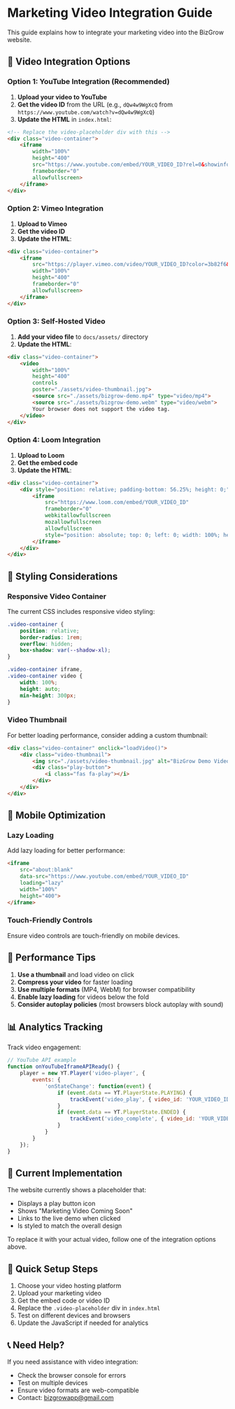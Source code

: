 # Marketing Video Integration Guide

This guide explains how to integrate your marketing video into the BizGrow website.

## 🎥 Video Integration Options

### Option 1: YouTube Integration (Recommended)

1. **Upload your video to YouTube**
2. **Get the video ID** from the URL (e.g., `dQw4w9WgXcQ` from `https://www.youtube.com/watch?v=dQw4w9WgXcQ`)
3. **Update the HTML** in `index.html`:

```html
<!-- Replace the video-placeholder div with this -->
<div class="video-container">
    <iframe 
        width="100%" 
        height="400" 
        src="https://www.youtube.com/embed/YOUR_VIDEO_ID?rel=0&showinfo=0&modestbranding=1" 
        frameborder="0" 
        allowfullscreen>
    </iframe>
</div>
```

### Option 2: Vimeo Integration

1. **Upload to Vimeo**
2. **Get the video ID**
3. **Update the HTML**:

```html
<div class="video-container">
    <iframe 
        src="https://player.vimeo.com/video/YOUR_VIDEO_ID?color=3b82f6&title=0&byline=0&portrait=0" 
        width="100%" 
        height="400" 
        frameborder="0" 
        allowfullscreen>
    </iframe>
</div>
```

### Option 3: Self-Hosted Video

1. **Add your video file** to `docs/assets/` directory
2. **Update the HTML**:

```html
<div class="video-container">
    <video 
        width="100%" 
        height="400" 
        controls 
        poster="./assets/video-thumbnail.jpg">
        <source src="./assets/bizgrow-demo.mp4" type="video/mp4">
        <source src="./assets/bizgrow-demo.webm" type="video/webm">
        Your browser does not support the video tag.
    </video>
</div>
```

### Option 4: Loom Integration

1. **Upload to Loom**
2. **Get the embed code**
3. **Update the HTML**:

```html
<div class="video-container">
    <div style="position: relative; padding-bottom: 56.25%; height: 0;">
        <iframe 
            src="https://www.loom.com/embed/YOUR_VIDEO_ID" 
            frameborder="0" 
            webkitallowfullscreen 
            mozallowfullscreen 
            allowfullscreen 
            style="position: absolute; top: 0; left: 0; width: 100%; height: 100%;">
        </iframe>
    </div>
</div>
```

## 🎨 Styling Considerations

### Responsive Video Container

The current CSS includes responsive video styling:

```css
.video-container {
    position: relative;
    border-radius: 1rem;
    overflow: hidden;
    box-shadow: var(--shadow-xl);
}

.video-container iframe,
.video-container video {
    width: 100%;
    height: auto;
    min-height: 300px;
}
```

### Video Thumbnail

For better loading performance, consider adding a custom thumbnail:

```html
<div class="video-container" onclick="loadVideo()">
    <div class="video-thumbnail">
        <img src="./assets/video-thumbnail.jpg" alt="BizGrow Demo Video">
        <div class="play-button">
            <i class="fas fa-play"></i>
        </div>
    </div>
</div>
```

## 📱 Mobile Optimization

### Lazy Loading

Add lazy loading for better performance:

```html
<iframe 
    src="about:blank" 
    data-src="https://www.youtube.com/embed/YOUR_VIDEO_ID"
    loading="lazy"
    width="100%" 
    height="400">
</iframe>
```

### Touch-Friendly Controls

Ensure video controls are touch-friendly on mobile devices.

## 🚀 Performance Tips

1. **Use a thumbnail** and load video on click
2. **Compress your video** for faster loading
3. **Use multiple formats** (MP4, WebM) for browser compatibility
4. **Enable lazy loading** for videos below the fold
5. **Consider autoplay policies** (most browsers block autoplay with sound)

## 📊 Analytics Tracking

Track video engagement:

```javascript
// YouTube API example
function onYouTubeIframeAPIReady() {
    player = new YT.Player('video-player', {
        events: {
            'onStateChange': function(event) {
                if (event.data == YT.PlayerState.PLAYING) {
                    trackEvent('video_play', { video_id: 'YOUR_VIDEO_ID' });
                }
                if (event.data == YT.PlayerState.ENDED) {
                    trackEvent('video_complete', { video_id: 'YOUR_VIDEO_ID' });
                }
            }
        }
    });
}
```

## 🎯 Current Implementation

The website currently shows a placeholder that:
- Displays a play button icon
- Shows "Marketing Video Coming Soon"
- Links to the live demo when clicked
- Is styled to match the overall design

To replace it with your actual video, follow one of the integration options above.

## 🔧 Quick Setup Steps

1. Choose your video hosting platform
2. Upload your marketing video
3. Get the embed code or video ID
4. Replace the `.video-placeholder` div in `index.html`
5. Test on different devices and browsers
6. Update the JavaScript if needed for analytics

## 📞 Need Help?

If you need assistance with video integration:
- Check the browser console for errors
- Test on multiple devices
- Ensure video formats are web-compatible
- Contact: bizgrowapp@gmail.com
